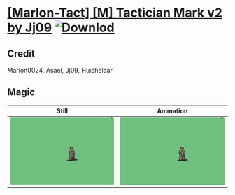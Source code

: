# [\[Marlon-Tact\] \[M\] Tactician Mark v2 by Jj09](./) [![Downlod](https://img.shields.io/badge/Download--red?style=social&logo=github)](https://minhaskamal.github.io/DownGit/#/home?url=https://github.com/Klokinator/FE-Repo/tree/main/Battle%20Animations%2FMagi%20-%20Special%2F%5BMarlon-Tact%5D%20%5BM%5D%20Tactician%20Mark%20v2%20by%20Jj09%2F6.%20Magic)

## Credit

Marlon0024, Asael, Jj09, Huichelaar

## Magic

| Still | Animation |
| :---: | :-------: |
| ![Magic still](./Magic_000.png) | ![Magic animation](./Magic.gif) |
